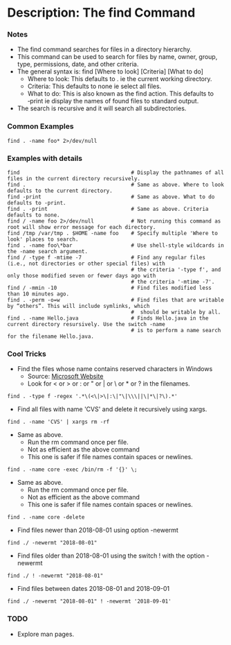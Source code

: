 # Description: The find Command

### Notes
* The find command searches for files in a directory hierarchy.
* This command can be used to search for files by name, owner, group, type, permissions, date, and other criteria.
* The general syntax is: find [Where to look] [Criteria] [What to do]
    - Where to look: This defaults to . ie the current working directory.
    - Criteria: This defaults to none ie select all files.
    - What to do: This is also known as the find action. This defaults to ‑print ie display the names of found files to
      standard output.
* The search is recursive and it will search all subdirectories.

### Common Examples
```shell
find . -name foo* 2>/dev/null
```

### Examples with details
```shell
find                                    # Display the pathnames of all files in the current directory recursively.
find .                                  # Same as above. Where to look defaults to the current directory.
find -print                             # Same as above. What to do defaults to -print.
find . -print                           # Same as above. Criteria defaults to none.
find / -name foo 2>/dev/null            # Not running this command as root will show error message for each directory.
find /tmp /var/tmp . $HOME -name foo    # Specify multiple 'Where to look' places to search.
find . -name foo\*bar                   # Use shell-style wildcards in the ‑name search argument.
find / -type f -mtime -7                # Find any regular files (i.e., not directories or other special files) with
                                        # the criteria '‑type f', and only those modified seven or fewer days ago with
                                        # the criteria '‑mtime ‑7'.
find / -mmin -10                        # Find files modified less than 10 minutes ago.
find . -perm -o=w                       # Find files that are writable by “others”. This will include symlinks, which
                                        #  should be writable by all.
find . -name Hello.java                 # Finds Hello.java in the current directory resursively. Use the switch -name
                                        # is to perform a name search for the filename Hello.java.
```

### Cool Tricks
* Find the files whose name contains reserved characters in Windows
    - Source: [Microsoft Website](https://msdn.microsoft.com/en-us/library/windows/desktop/aa365247(v=vs.85).aspx)
    - Look for < or > or : or " or | or \ or * or ? in the filenames.
```shell
find . -type f -regex '.*\(<\|>\|:\|"\|\\\||\|*\|?\).*'
```
* Find all files with name 'CVS' and delete it recursively using xargs.
```shell
find . -name 'CVS' | xargs rm -rf
```
* Same as above.
    - Run the rm command once per file.
    - Not as efficient as the above command
    - This one is safer if file names contain spaces or newlines.
```shell
find . -name core -exec /bin/rm -f '{}' \;
```
* Same as above.
    - Run the rm command once per file.
    - Not as efficient as the above command
    - This one is safer if file names contain spaces or newlines.
```shell
find . -name core -delete
```
* Find files newer than 2018-08-01 using option -newermt
```shell
find ./ -newermt "2018-08-01"
```
* Find files older than 2018-08-01 using the switch ! with the option -newermt
```shell
find ./ ! -newermt "2018-08-01"
```
* Find files between dates 2018-08-01 and 2018-09-01
```shell
find ./ -newermt "2018-08-01" ! -newermt '2018-09-01'
```

### TODO
* Explore man pages.
